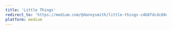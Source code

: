 ```yaml
---
title: 'Little Things'
redirect_to: 'https://medium.com/@dannysmith/little-things-c4b8fdcdc68c'
platform: medium
---
```

